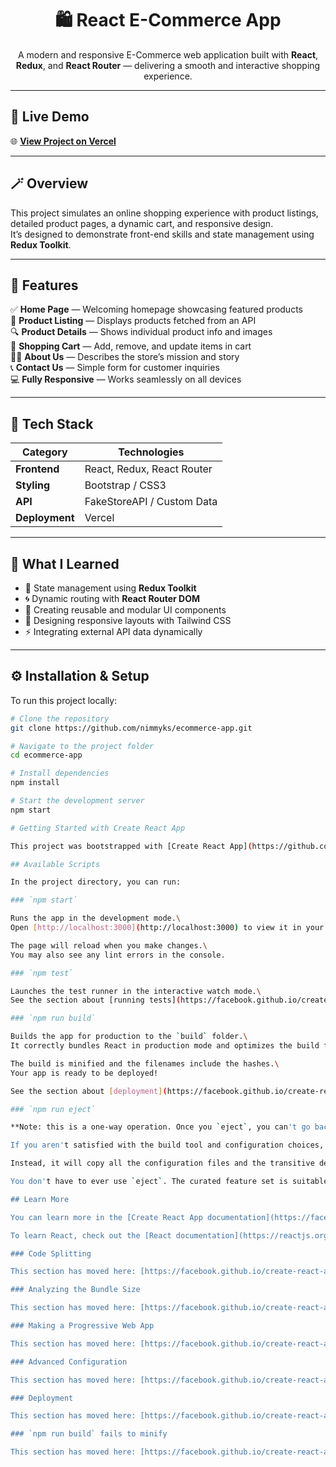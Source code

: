 <!-- Header Section -->
<h1 align="center">🛍️ React E-Commerce App</h1>
<p align="center">
A modern and responsive E-Commerce web application built with <b>React</b>, <b>Redux</b>, and <b>React Router</b> — delivering a smooth and interactive shopping experience.
</p>

---

## 🚀 Live Demo
🌐 **[View Project on Vercel](https://ecommerce-react-e4dcvjt5m-nimmys-projects-0fdf016c.vercel.app/productlist)**  

---

## 🪄 Overview
This project simulates an online shopping experience with product listings, detailed product pages, a dynamic cart, and responsive design.  
It’s designed to demonstrate front-end skills and state management using **Redux Toolkit**.

---

## 🌟 Features

✅ **Home Page** — Welcoming homepage showcasing featured products  
🧾 **Product Listing** — Displays products fetched from an API  
🔍 **Product Details** — Shows individual product info and images  
🛒 **Shopping Cart** — Add, remove, and update items in cart  
👩‍💼 **About Us** — Describes the store’s mission and story  
📞 **Contact Us** — Simple form for customer inquiries  
💻 **Fully Responsive** — Works seamlessly on all devices  

---

## 🧰 Tech Stack

| Category | Technologies |
|-----------|---------------|
| **Frontend** | React, Redux, React Router |
| **Styling** | Bootstrap / CSS3 |
| **API** | FakeStoreAPI / Custom Data |
| **Deployment** | Vercel |

---

## 🧠 What I Learned

- 🧩 State management using **Redux Toolkit**  
- 🌀 Dynamic routing with **React Router DOM**  
- 🧱 Creating reusable and modular UI components  
- 🎨 Designing responsive layouts with Tailwind CSS  
- ⚡ Integrating external API data dynamically  

---



## ⚙️ Installation & Setup

To run this project locally:

```bash
# Clone the repository
git clone https://github.com/nimmyks/ecommerce-app.git

# Navigate to the project folder
cd ecommerce-app

# Install dependencies
npm install

# Start the development server
npm start

# Getting Started with Create React App

This project was bootstrapped with [Create React App](https://github.com/facebook/create-react-app).

## Available Scripts

In the project directory, you can run:

### `npm start`

Runs the app in the development mode.\
Open [http://localhost:3000](http://localhost:3000) to view it in your browser.

The page will reload when you make changes.\
You may also see any lint errors in the console.

### `npm test`

Launches the test runner in the interactive watch mode.\
See the section about [running tests](https://facebook.github.io/create-react-app/docs/running-tests) for more information.

### `npm run build`

Builds the app for production to the `build` folder.\
It correctly bundles React in production mode and optimizes the build for the best performance.

The build is minified and the filenames include the hashes.\
Your app is ready to be deployed!

See the section about [deployment](https://facebook.github.io/create-react-app/docs/deployment) for more information.

### `npm run eject`

**Note: this is a one-way operation. Once you `eject`, you can't go back!**

If you aren't satisfied with the build tool and configuration choices, you can `eject` at any time. This command will remove the single build dependency from your project.

Instead, it will copy all the configuration files and the transitive dependencies (webpack, Babel, ESLint, etc) right into your project so you have full control over them. All of the commands except `eject` will still work, but they will point to the copied scripts so you can tweak them. At this point you're on your own.

You don't have to ever use `eject`. The curated feature set is suitable for small and middle deployments, and you shouldn't feel obligated to use this feature. However we understand that this tool wouldn't be useful if you couldn't customize it when you are ready for it.

## Learn More

You can learn more in the [Create React App documentation](https://facebook.github.io/create-react-app/docs/getting-started).

To learn React, check out the [React documentation](https://reactjs.org/).

### Code Splitting

This section has moved here: [https://facebook.github.io/create-react-app/docs/code-splitting](https://facebook.github.io/create-react-app/docs/code-splitting)

### Analyzing the Bundle Size

This section has moved here: [https://facebook.github.io/create-react-app/docs/analyzing-the-bundle-size](https://facebook.github.io/create-react-app/docs/analyzing-the-bundle-size)

### Making a Progressive Web App

This section has moved here: [https://facebook.github.io/create-react-app/docs/making-a-progressive-web-app](https://facebook.github.io/create-react-app/docs/making-a-progressive-web-app)

### Advanced Configuration

This section has moved here: [https://facebook.github.io/create-react-app/docs/advanced-configuration](https://facebook.github.io/create-react-app/docs/advanced-configuration)

### Deployment

This section has moved here: [https://facebook.github.io/create-react-app/docs/deployment](https://facebook.github.io/create-react-app/docs/deployment)

### `npm run build` fails to minify

This section has moved here: [https://facebook.github.io/create-react-app/docs/troubleshooting#npm-run-build-fails-to-minify](https://facebook.github.io/create-react-app/docs/troubleshooting#npm-run-build-fails-to-minify)
